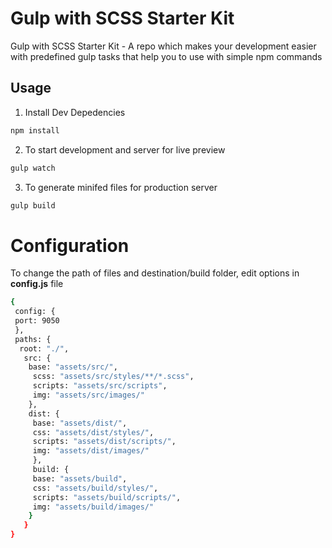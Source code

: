 # Gulp with SCSS Starter Kit

Gulp with SCSS Starter Kit - A repo which makes your development easier with predefined gulp tasks that help you to use with simple npm commands 

## Usage

1. Install Dev Depedencies
```sh
npm install
```
2. To start development and server for live preview
```sh
gulp watch
```
3. To generate minifed files for production server
```sh
gulp build 
```

# Configuration


To change the path of files and destination/build folder, edit options in **config.js** file
```sh
{
 config: {
 port: 9050
 },
 paths: {
  root: "./",
   src: {
    base: "assets/src/",
     scss: "assets/src/styles/**/*.scss",
     scripts: "assets/src/scripts",
     img: "assets/src/images/"
    },
    dist: {
     base: "assets/dist/",
     css: "assets/dist/styles/",
     scripts: "assets/dist/scripts/",
     img: "assets/dist/images/"
     },
     build: {
     base: "assets/build",
     css: "assets/build/styles/",
     scripts: "assets/build/scripts/",
     img: "assets/build/images/"
    }
   }
}
```
